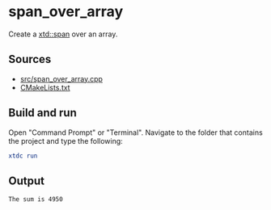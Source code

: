 # span_over_array

Create a [xtd::span](https://gammasoft71.github.io/xtd/reference_guides/latest/classxtd_1_1span.html) over an array.

## Sources

* [src/span_over_array.cpp](src/span_over_array.cpp)
* [CMakeLists.txt](CMakeLists.txt)

## Build and run

Open "Command Prompt" or "Terminal". Navigate to the folder that contains the project and type the following:

```cmake
xtdc run
```

## Output

```
The sum is 4950
```
